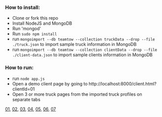 ### How to install:

- Clone or fork this repo
- Install NodeJS and MongoDB
- Run 'mongod'
- Run `sudo npm install`
- run `mongoimport --db teamtow --collection truckData --drop --file ./truck.json` to import sample truck information in MongoDB
- run `mongoimport --db teamtow --collection clientData --drop --file ./client-data.json` to import sample clients information in MongoDB

### How to run: 

- run `node app.js`
- Open a demo client page by going to http://localhost:8000/client.html?clientId=01
- Open 3 or more truck pages from the imported truck profiles on separate tabs 



[01](http://localhost:8000/truck.html?userId=01), 
[02](http://localhost:8000/truck.html?userId=02), 
[03](http://localhost:8000/truck.html?userId=03), 
[04](http://localhost:8000/truck.html?userId=04), 
[05](http://localhost:8000/truck.html?userId=05), 
[06](http://localhost:8000/truck.html?userId=06), 
[07](http://localhost:8000/truck.html?userId=07)
